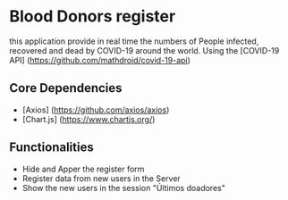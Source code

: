# Blood Donors register
this application provide in real time the numbers of People infected, recovered and dead by COVID-19 around the world.
Using the [COVID-19 API] (https://github.com/mathdroid/covid-19-api)

## Core Dependencies
- [Axios] (https://github.com/axios/axios)
- [Chart.js] (https://www.chartjs.org/)

## Functionalities
- Hide and Apper the register form
- Register data from new users in the Server
- Show the new users in the session "Últimos doadores"
